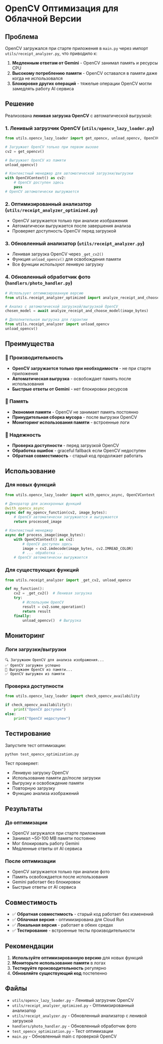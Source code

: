 # OpenCV Оптимизация для Облачной Версии

## Проблема

OpenCV загружался при старте приложения в `main.py` через импорт `utils/receipt_analyzer.py`, что приводило к:

1. **Медленным ответам от Gemini** - OpenCV занимал память и ресурсы CPU
2. **Высокому потреблению памяти** - OpenCV оставался в памяти даже когда не использовался
3. **Блокировке других операций** - тяжелые операции OpenCV могли замедлять работу AI сервиса

## Решение

Реализована **ленивая загрузка OpenCV** с автоматической выгрузкой:

### 1. Ленивый загрузчик OpenCV (`utils/opencv_lazy_loader.py`)

```python
from utils.opencv_lazy_loader import get_opencv, unload_opencv, OpenCVContext

# Загружает OpenCV только при первом вызове
cv2 = get_opencv()

# Выгружает OpenCV из памяти
unload_opencv()

# Контекстный менеджер для автоматической загрузки/выгрузки
with OpenCVContext() as cv2:
    # OpenCV доступен здесь
    pass
# OpenCV автоматически выгружается
```

### 2. Оптимизированный анализатор (`utils/receipt_analyzer_optimized.py`)

- OpenCV загружается только при анализе изображения
- Автоматически выгружается после завершения анализа
- Проверяет доступность OpenCV перед загрузкой

### 3. Обновленный анализатор (`utils/receipt_analyzer.py`)

- Ленивая загрузка OpenCV через `_get_cv2()`
- Функция `unload_opencv()` для освобождения памяти
- Все функции используют ленивую загрузку

### 4. Обновленный обработчик фото (`handlers/photo_handler.py`)

```python
# Использует оптимизированную версию
from utils.receipt_analyzer_optimized import analyze_receipt_and_choose_model

# Анализ с автоматической загрузкой/выгрузкой OpenCV
chosen_model = await analyze_receipt_and_choose_model(image_bytes)

# Дополнительная выгрузка для гарантии
from utils.receipt_analyzer import unload_opencv
unload_opencv()
```

## Преимущества

### 🚀 Производительность
- **OpenCV загружается только при необходимости** - не при старте приложения
- **Автоматическая выгрузка** - освобождает память после использования
- **Быстрые ответы от Gemini** - нет блокировки ресурсов

### 💾 Память
- **Экономия памяти** - OpenCV не занимает память постоянно
- **Принудительная сборка мусора** - после выгрузки OpenCV
- **Мониторинг использования памяти** - встроенные логи

### 🔧 Надежность
- **Проверка доступности** - перед загрузкой OpenCV
- **Обработка ошибок** - graceful fallback если OpenCV недоступен
- **Обратная совместимость** - старый код продолжает работать

## Использование

### Для новых функций

```python
from utils.opencv_lazy_loader import with_opencv_async, OpenCVContext

# Декоратор для асинхронных функций
@with_opencv_async
async def my_opencv_function(cv2, image_bytes):
    # OpenCV автоматически загружается и выгружается
    return processed_image

# Контекстный менеджер
async def process_image(image_bytes):
    with OpenCVContext() as cv2:
        # OpenCV доступен здесь
        image = cv2.imdecode(image_bytes, cv2.IMREAD_COLOR)
        # ... обработка ...
    # OpenCV автоматически выгружается
```

### Для существующих функций

```python
from utils.receipt_analyzer import _get_cv2, unload_opencv

def my_function():
    cv2 = _get_cv2()  # Ленивая загрузка
    try:
        # Используем OpenCV
        result = cv2.some_operation()
        return result
    finally:
        unload_opencv()  # Выгрузка
```

## Мониторинг

### Логи загрузки/выгрузки

```
🔍 Загружаем OpenCV для анализа изображения...
✅ OpenCV загружен успешно
🧹 Выгружаем OpenCV из памяти...
✅ OpenCV выгружен из памяти
```

### Проверка доступности

```python
from utils.opencv_lazy_loader import check_opencv_availability

if check_opencv_availability():
    print("OpenCV доступен")
else:
    print("OpenCV недоступен")
```

## Тестирование

Запустите тест оптимизации:

```bash
python test_opencv_optimization.py
```

Тест проверяет:
- Ленивую загрузку OpenCV
- Использование памяти до/после загрузки
- Выгрузку и освобождение памяти
- Повторную загрузку
- Функцию анализа изображений

## Результаты

### До оптимизации
- OpenCV загружался при старте приложения
- Занимал ~50-100 MB памяти постоянно
- Мог блокировать работу Gemini
- Медленные ответы от AI сервиса

### После оптимизации
- OpenCV загружается только при анализе фото
- Память освобождается после использования
- Gemini работает без блокировок
- Быстрые ответы от AI сервиса

## Совместимость

- ✅ **Обратная совместимость** - старый код работает без изменений
- ✅ **Облачная версия** - оптимизирована для Cloud Run
- ✅ **Локальная версия** - работает в обеих средах
- ✅ **Тестирование** - встроенные тесты производительности

## Рекомендации

1. **Используйте оптимизированную версию** для новых функций
2. **Мониторьте использование памяти** в логах
3. **Тестируйте производительность** регулярно
4. **Обновляйте существующий код** постепенно

## Файлы

- `utils/opencv_lazy_loader.py` - Ленивый загрузчик OpenCV
- `utils/receipt_analyzer_optimized.py` - Оптимизированный анализатор
- `utils/receipt_analyzer.py` - Обновленный анализатор с ленивой загрузкой
- `handlers/photo_handler.py` - Обновленный обработчик фото
- `test_opencv_optimization.py` - Тест оптимизации
- `main.py` - Обновленный main с проверкой OpenCV
